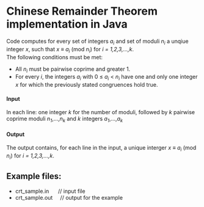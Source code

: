 # Chinese Remainder Theorem implementation in Java

Code computes for every set of integers _a_<sub>_i_</sub>  and set of moduli _n_<sub>_i_</sub> a unqiue integer _x_, such that _x_ &equiv; _a_<sub>_i_</sub> (mod _n_<sub>_i_</sub>) for _i = 1,2,3,...,k_.  
The following conditions must be met:  
- All _n_<sub>_i_</sub> must be pairwise coprime and greater 1.  
- For every _i_, the integers _a_<sub>_i_</sub> with 0 &le; _a_<sub>_i_</sub> < _n_<sub>_i_</sub> have one and only one integer _x_ for which the previously stated congruences hold true.

#### Input
In each line: one integer _k_ for the number of moduli, followed by _k_ pairwise coprime moduli _n_<sub>_1_</sub>,...,_n_<sub>_k_</sub> and _k_ integers _a_<sub>_1_</sub>,...,_a_<sub>_k_</sub>

#### Output
The output contains, for each line in the input, a unique interger _x_ &equiv; _a_<sub>_i_</sub> (mod _n_<sub>_i_</sub>) for _i = 1,2,3,...,k_.


## Example files:
- crt_sample.in &nbsp;&nbsp;&nbsp;&nbsp;&nbsp;// input file
- crt_sample.out &nbsp;&nbsp;&nbsp;&nbsp;// output for the example